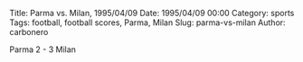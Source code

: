 Title: Parma vs. Milan, 1995/04/09
Date: 1995/04/09 00:00
Category: sports
Tags: football, football scores, Parma, Milan
Slug: parma-vs-milan
Author: carbonero


Parma 2 - 3 Milan
